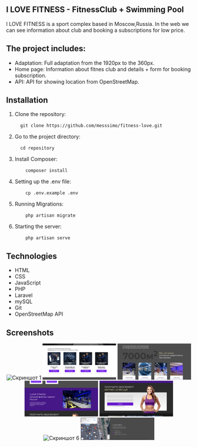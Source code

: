 ## I LOVE FITNESS - FitnessClub + Swimming Pool

I LOVE FITNESS is a sport complex based in Moscow,Russia. In the web we can see information about club and booking a subscriptions for low price.


## The project includes:

- Adaptation: Full adaptation from the 1920px to the 360px.
- Home page: Information about fitnes club and details + form for booking subscription.
- API: API for showing location from OpenStreetMap.


## Installation

1. Clone the repository:
    ```
      git clone https://github.com/messsimo/fitness-love.git
    ```
2. Go to the project directory:
    ```
      cd repository
    ```
3. Install Composer:
    ```
        composer install
    ```
3. Setting up the .env file:
    ```
        cp .env.example .env
    ```
3. Running Migrations:
    ```
        php artisan migrate
    ```
3. Starting the server:
    ```
        php artisan serve
    ```
    

## Technologies

- HTML
- CSS
- JavaScript
- PHP
- Laravel
- mySQL
- Git
- OpenStreetMap API


## Screenshots
<p align="center">
    <img src="public/images/readme1.png" alt="Скриншот 1" width="200"/>
    <img src="public/images/readme2.png" alt="Скриншот 2" width="200"/>
    <img src="public/images/readme3.png" alt="Скриншот 3" width="200"/>
    <img src="public/images/readme4.png" alt="Скриншот 4" width="200"/>
    <img src="public/images/readme5.png" alt="Скриншот 5" width="200"/>
    <img src="public/images/readme6.png" alt="Скриншот 6" width="200"/>
    <img src="public/images/readme7.png" alt="Скриншот 7" width="200"/>
</p>
